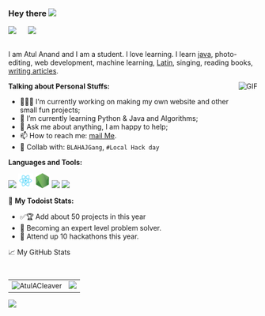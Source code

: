 
### Hey there <img src="https://media.giphy.com/media/292VY8JD9wSSA/giphy.gif" width="25px">
<a href="https://twitter.com/atulacleaver">
  <img align="left" width="40px" src="https://media.giphy.com/media/M9O6ePwNJ58UMF1Rvq/giphy.gif" />
</a>
<a href="https://www.instagram.com/atulacleaver/">
  <img align="left"  width="40px" src="https://media.giphy.com/media/SwyH7oWi2vhkOjCwiJ/giphy.gif" /></a>


<br>
<br>

 I am Atul Anand and I am a student. I love learning. I learn [java](http://hackerrank.com/), photo-editing, web development, machine learning, [Latin](https://www.duolingo.com/learn), singing, reading books, [writing articles](https://atulacleaver.medium.com/).

  <img align="right" alt="GIF" src="https://media.giphy.com/media/VTtANKl0beDFQRLDTh/giphy.gif"  height= 400px/>
  
**Talking about Personal Stuffs:**

- 👨🏽‍💻 I’m currently working on making my own website and other small fun projects;
- 🌱 I’m currently learning Python & Java and Algorithms; 
- 💬 Ask me about anything, I am happy to help;
- 📫 How to reach me: <a href="mailto:atulcleaver@gmail.com">mail Me</a>.
- 🤝 Collab with: `BLAHAJGang`, `#Local Hack day`

**Languages and Tools:**  
<p>
<img height="30" src="https://media.giphy.com/media/ln7z2eWriiQAllfVcn/giphy.gif">
<img height="30" src="https://raw.githubusercontent.com/github/explore/80688e429a7d4ef2fca1e82350fe8e3517d3494d/topics/react/react.png">
<img height="30" src="https://raw.githubusercontent.com/github/explore/80688e429a7d4ef2fca1e82350fe8e3517d3494d/topics/nodejs/nodejs.png">
<img height="30" src="https://icons.iconarchive.com/icons/tatice/cristal-intense/128/Java-icon.png">
<img height="30" src="https://media.giphy.com/media/kH1DBkPNyZPOk0BxrM/giphy.gif">
</p>

🚧 **My Todoist Stats:**
<!-- TODO-IST:START -->
- ✅🏆  Add about 50 projects in this year         
- 🥅  Becoming an expert level problem solver.
- 📩  Attend up 10 hackathons this year.
<!-- TODO-IST:END -->


<div>📈 My GitHub Stats <br><br>
  <div>

<div>
  <table align = "center" ><tr>
<td> <img src="https://github-readme-stats.vercel.app/api?username=AtulACleaver&show_icons=true&&theme=radical" alt="AtulACleaver" style = "width: 250px;"/> </td>
<td> <img src="https://github-readme-stats.vercel.app/api/top-langs/?username=atulacleaver&layout=compact&theme=radical" style = "width: 250px;"/> </td>
</tr></table>
</div>

<div>
    <img src = "https://activity-graph.herokuapp.com/graph?username=AtulACleaver&show_icons=true&count_private=true&theme=redical&area=true">
</div>
</div>
</div>
